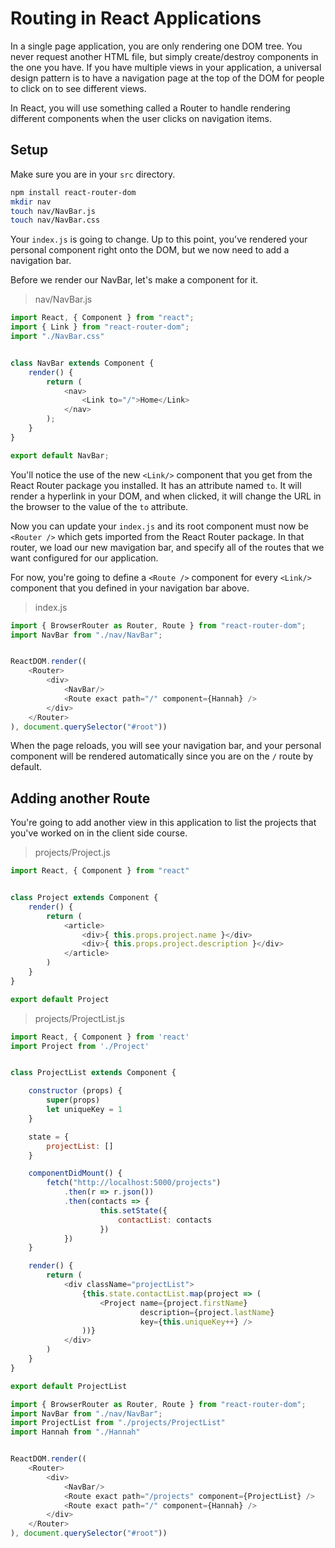 # Routing in React Applications

In a single page application, you are only rendering one DOM tree. You never request another HTML file, but simply create/destroy components in the one you have. If you have multiple views in your application, a universal design pattern is to have a navigation page at the top of the DOM for people to click on to see different views.

In React, you will use something called a Router to handle rendering different components when the user clicks on navigation items.

## Setup

Make sure you are in your `src` directory.

```sh
npm install react-router-dom
mkdir nav
touch nav/NavBar.js
touch nav/NavBar.css
```

Your `index.js` is going to change. Up to this point, you've rendered your personal component right onto the DOM, but we now need to add a navigation bar.

Before we render our NavBar, let's make a component for it.

> nav/NavBar.js

```js
import React, { Component } from "react";
import { Link } from "react-router-dom";
import "./NavBar.css"


class NavBar extends Component {
    render() {
        return (
            <nav>
                <Link to="/">Home</Link>
            </nav>
        );
    }
}

export default NavBar;
```

You'll notice the use of the new `<Link/>` component that you get from the React Router package you installed. It has an attribute named `to`. It will render a hyperlink in your DOM, and when clicked, it will change the URL in the browser to the value of the `to` attribute.

Now you can update your `index.js` and its root component must now be `<Router />` which gets imported from the React Router package. In that router, we load our new mavigation bar, and specify all of the routes that we want configured for our application.

For now, you're going to define a `<Route />` component for every `<Link/>` component that you defined in your navigation bar above.


> index.js

```js
import { BrowserRouter as Router, Route } from "react-router-dom";
import NavBar from "./nav/NavBar";


ReactDOM.render((
    <Router>
        <div>
            <NavBar/>
            <Route exact path="/" component={Hannah} />
        </div>
    </Router>
), document.querySelector("#root"))
```

When the page reloads, you will see your navigation bar, and your personal component will be rendered automatically since you are on the `/` route by default.

## Adding another Route

You're going to add another view in this application to list the projects that you've worked on in the client side course.

> projects/Project.js

```js
import React, { Component } from "react"


class Project extends Component {
    render() {
        return (
            <article>
                <div>{ this.props.project.name }</div>
                <div>{ this.props.project.description }</div>
            </article>
        )
    }
}

export default Project
```

> projects/ProjectList.js

```js
import React, { Component } from 'react'
import Project from './Project'


class ProjectList extends Component {

    constructor (props) {
        super(props)
        let uniqueKey = 1
    }

    state = {
        projectList: []
    }

    componentDidMount() {
        fetch("http://localhost:5000/projects")
            .then(r => r.json())
            .then(contacts => {
                    this.setState({
                        contactList: contacts
                    })
            })
    }

    render() {
        return (
            <div className="projectList">
                {this.state.contactList.map(project => (
                    <Project name={project.firstName}
                             description={project.lastName}
                             key={this.uniqueKey++} />
                ))}
            </div>
        )
    }
}

export default ProjectList
```


```js
import { BrowserRouter as Router, Route } from "react-router-dom";
import NavBar from "./nav/NavBar";
import ProjectList from "./projects/ProjectList"
import Hannah from "./Hannah"


ReactDOM.render((
    <Router>
        <div>
            <NavBar/>
            <Route exact path="/projects" component={ProjectList} />
            <Route exact path="/" component={Hannah} />
        </div>
    </Router>
), document.querySelector("#root"))
```


